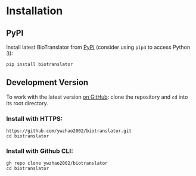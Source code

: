 # Installation

## PyPI

Install latest BioTranslator from [PyPI](https://pypi.org/project/biotranslator) (consider using `pip3` to access Python 3):

```shell
pip install biotranslator
```

## Development Version

To work with the latest version [on GitHub](https://github.com/ywzhao2002/biotranslator): clone the repository and `cd` into its root directory.

### Install with HTTPS:
```shell
https://github.com/ywzhao2002/biotranslator.git
cd biotranslator
```

### Install with Github CLI:
```shell
gh repo clone ywzhao2002/biotranslator
cd biotranslator
```
